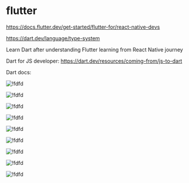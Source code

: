 # flutter
https://docs.flutter.dev/get-started/flutter-for/react-native-devs


https://dart.dev/language/type-system


Learn Dart after understanding Flutter learning from React Native journey

Dart for JS developer:
https://dart.dev/resources/coming-from/js-to-dart

Dart docs:

![!fdfd](https://raw.githubusercontent.com/balramsinghindia/tempfiles/main/dart1.jpg)

![!fdfd](https://raw.githubusercontent.com/balramsinghindia/tempfiles/main/dart2.jpg)

![!fdfd](https://raw.githubusercontent.com/balramsinghindia/tempfiles/main/dart3.jpg)

![!fdfd](https://raw.githubusercontent.com/balramsinghindia/tempfiles/main/dart4.jpg)

![!fdfd](https://raw.githubusercontent.com/balramsinghindia/tempfiles/main/dart5.jpg)

![!fdfd](https://raw.githubusercontent.com/balramsinghindia/tempfiles/main/dart6.jpg)

![!fdfd](https://raw.githubusercontent.com/balramsinghindia/tempfiles/main/dart7.jpg)

![!fdfd](https://raw.githubusercontent.com/balramsinghindia/tempfiles/main/dart8.jpg)

![!fdfd](https://raw.githubusercontent.com/balramsinghindia/tempfiles/main/dart9.jpg)

